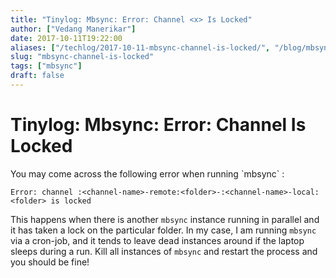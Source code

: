 ```yaml
---
title: "Tinylog: Mbsync: Error: Channel <x> Is Locked"
author: ["Vedang Manerikar"]
date: 2017-10-11T19:22:00
aliases: ["/techlog/2017-10-11-mbsync-channel-is-locked/", "/blog/mbsync-channel-is-locked/"]
slug: "mbsync-channel-is-locked"
tags: ["mbsync"]
draft: false
---
```


<div class="ox-neuron-main">
<div class="ox-neuron-article">
<h1 class="ox-neuron-article-heading">Tinylog: Mbsync: Error: Channel <x> Is Locked</h1>
<div class="ox-neuron-article-contents">
You may come across the following error when running `mbsync` :

```text
Error: channel :<channel-name>-remote:<folder>-:<channel-name>-local:<folder> is locked
```

This happens when there is another `mbsync` instance running in parallel and it has taken a lock on the particular folder. In my case, I am running `mbsync` via a cron-job, and it tends to leave dead instances around if the laptop sleeps during a run. Kill all instances of `mbsync` and restart the process and you should be fine!

</div>
</div>
</div>
